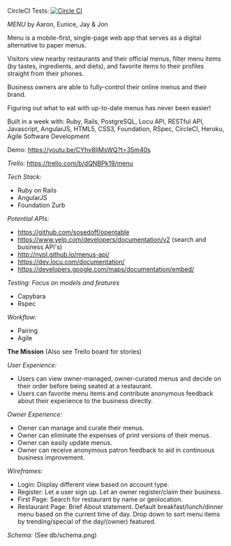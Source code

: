 CircleCI Tests: [![Circle CI](https://circleci.com/gh/nyc-copperheads-2016/menu.svg?style=svg)](https://circleci.com/gh/nyc-copperheads-2016/menu)

*MENU*
by Aaron, Eunice, Jay & Jon

Menu is a mobile-first, single-page web app that serves as a digital alternative to paper menus.

Visitors view nearby restaurants and their official menus, filter menu items (by tastes, ingredients, and diets), and favorite items to their profiles straight from their phones.

Business owners are able to fully-control their online menus and their brand.

Figuring out what to eat with up-to-date menus has never been easier!

Built in a week with:
Ruby, Rails, PostgreSQL, Locu API, RESTful API, Javascript, AngularJS, HTML5, CSS3, Foundation, RSpec, CircleCI, Heroku, Agile Software Development

Demo:
https://youtu.be/CYhv8IjMsWQ?t=35m40s

*Trello:* https://trello.com/b/dQNBPk19/menu

*Tech Stack:*
- Ruby on Rails
- AngularJS
- Foundation Zurb

*Potential APIs:*
- https://github.com/sosedoff/opentable
- https://www.yelp.com/developers/documentation/v2 (search and business API's)
- http://nypl.github.io/menus-api/
- https://dev.locu.com/documentation/
- https://developers.google.com/maps/documentation/embed/

*Testing: Focus on models and features*
- Capybara
- Rspec

*Workflow:*
- Pairing
- Agile

<b>The Mission</b> (Also see Trello board for stories)

*User Experience:*
- Users can view owner-managed, owner-curated menus and decide on their order before being seated at a restaurant.
- Users can favorite menu items and contribute anonymous feedback about their experience to the business directly.

*Owner Experience:*
- Owner can manage and curate their menus.
- Owner can eliminate the expenses of print versions of their menus.
- Owner can easily update menus.
- Owner can receive anonymous patron feedback to aid in continuous business improvement.

*Wireframes:*
- Login: Display different view based on account type.
- Register:
  Let a user sign up.
  Let an owner register/claim their business.
- First Page: Search for restaurant by name or geolocation.
- Restaurant Page:
  Brief About statement.
  Default breakfast/lunch/dinner menu based on the current time of day.
  Drop down to sort menu items by trending/special of the day/(owner) featured.

*Schema:* (See db/schema.png)
